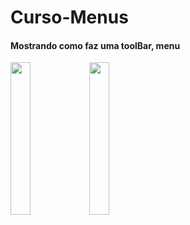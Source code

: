 # Curso-Menus

#### Mostrando como faz uma toolBar, menu

<img src="https://user-images.githubusercontent.com/72177982/120635386-cbbd5280-c442-11eb-8262-bef9b48c9b8d.jpg" width="25%"><img src="https://user-images.githubusercontent.com/72177982/120635382-cb24bc00-c442-11eb-846b-d15b63ead4ce.jpg" width="25%">
